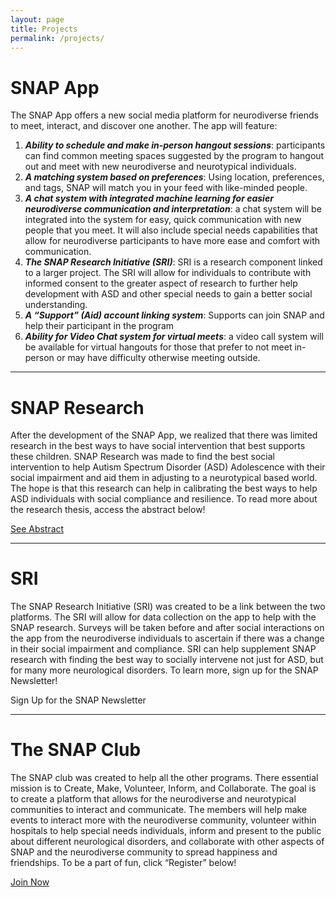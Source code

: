 ```yaml
---
layout: page
title: Projects
permalink: /projects/
---
```

# SNAP App
The SNAP App offers a new social media platform for neurodiverse friends to meet, interact, and discover one another. The app will feature:
1. ***Ability to schedule and make in-person hangout sessions***: participants can find common meeting spaces suggested by the program to hangout out and meet with new neurodiverse and neurotypical individuals.
2.	***A matching system based on preferences***: Using location, preferences, and tags, SNAP will match you in your feed with like-minded people.
3.	***A chat system with integrated machine learning for easier neurodiverse communication and interpretation***: a chat system will be integrated into the system for easy, quick communication with new people that you meet. It will also include special needs capabilities that allow for neurodiverse participants to have more ease and comfort with communication.
4.	***The SNAP Research Initiative (SRI)***: SRI is a research component linked to a larger project. The SRI will allow for individuals to contribute with informed consent to the greater aspect of research to further help development with ASD and other special needs to gain a better social understanding.
5.	***A “Support” (Aid) account linking system***: Supports can join SNAP and help their participant in the program
6.	***Ability for Video Chat system for virtual meets***: a video call system will be available for virtual hangouts for those that prefer to not meet in-person or may have difficulty otherwise meeting outside.

---

# SNAP Research
After the development of the SNAP App, we realized that there was limited research in the best ways to have social intervention that best supports these children. SNAP Research was made to find the best social intervention to help Autism Spectrum Disorder (ASD) Adolescence with their social impairment and aid them in adjusting to a neurotypical based world. The hope is that this research can help in calibrating the best ways to help ASD individuals with social compliance and resilience. To read more about the research thesis, access the abstract below!
<div class="text-center">
    <a class="btn btn-primary" href="{{site.baseurl}}/assets/abstract.pdf">See Abstract</a>
</div>

---

# SRI
The SNAP Research Initiative (SRI) was created to be a link between the two platforms. The SRI will allow for data collection on the app to help with the SNAP research. Surveys will be taken before and after social interactions on the app from the neurodiverse individuals to ascertain if there was a change in their social impairment and compliance. SRI can help supplement SNAP research with finding the best way to socially intervene not just for ASD, but for many more neurological disorders. To learn more, sign up for the SNAP Newsletter!
<div class="text-center">
    <a class="btn btn-primary disabled">Sign Up for the SNAP Newsletter</a>
</div>

---

# The SNAP Club
The SNAP club was created to help all the other programs. There essential mission is to Create, Make, Volunteer, Inform, and Collaborate. The goal is to create a platform that allows for the neurodiverse and neurotypical communities to interact and communicate. The members will help make events to interact more with the neurodiverse community, volunteer within hospitals to help special needs individuals, inform and present to the public about different neurological disorders, and collaborate with other aspects of SNAP and the neurodiverse community to spread happiness and friendships. To be a part of fun, click “Register” below!
<div class="text-center">
    <a class="btn btn-primary" href="{{site.baseurl}}/register/">Join Now</a>
</div>
